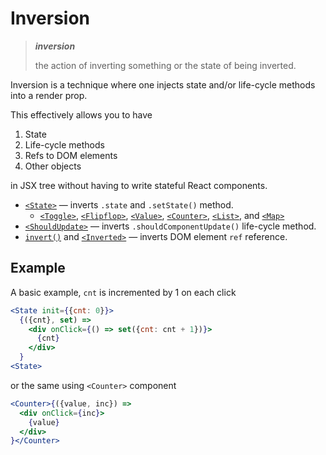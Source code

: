 # Inversion

> __*inversion*__
>
> the action of inverting something or the state of being inverted.

Inversion is a technique where one injects state and/or life-cycle methods into a render prop.

This effectively allows you to have

  1. State
  2. Life-cycle methods
  3. Refs to DOM elements
  4. Other objects

in JSX tree without having to write stateful React components.

  - [`<State>`](./State.md) &mdash; inverts `.state` and `.setState()` method.
     - [`<Toggle>`](./Toggle.md), [`<Flipflop>`](./Flipflop.md), [`<Value>`](./Value.md), [`<Counter>`](./Counter.md), [`<List>`](./List.md), and [`<Map>`](./Map.md)
  - [`<ShouldUpdate>`](./ShouldUpdate.md) &mdash; inverts `.shouldComponentUpdate()` life-cycle method.
  - [`invert()`](./invert.md) and [`<Inverted>`](./invert.md#inverted) &mdash; inverts DOM element `ref` reference.


## Example

A basic example, `cnt` is incremented by 1 on each click

```jsx
<State init={{cnt: 0}}>
  {({cnt}, set) =>
    <div onClick={() => set({cnt: cnt + 1})}>
      {cnt}
    </div>
  }
<State>
```

or the same using `<Counter>` component

```jsx
<Counter>{({value, inc}) =>
  <div onClick={inc}>
    {value}
  </div>
}</Counter>
```
